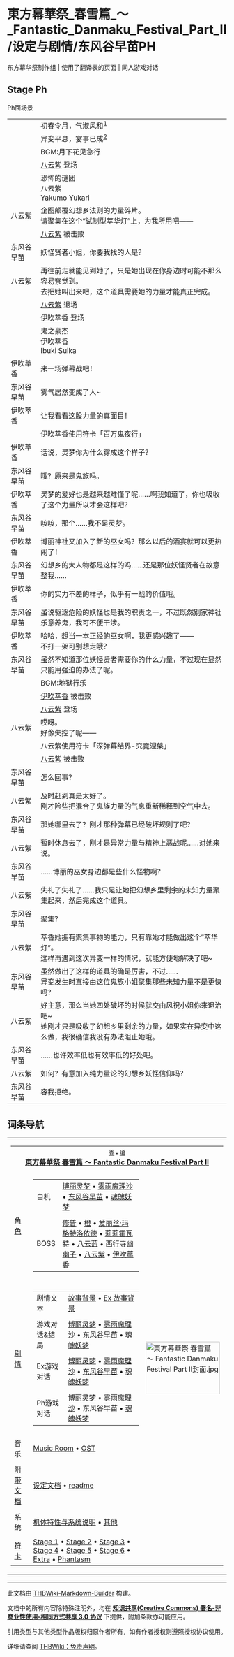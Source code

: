 # 東方幕華祭_春雪篇_～_Fantastic_Danmaku_Festival_Part_II/设定与剧情/东风谷早苗PH

<!-- source html: G:\repos\THBWiki-Markdown-Builder\THBWikiMarkdown\Temp\main\d\d7\ns0%3A%E6%9D%B1%E6%96%B9%E5%B9%95%E8%8F%AF%E7%A5%AD_%E6%98%A5%E9%9B%AA%E7%AF%87_%EF%BD%9E_Fantastic_Danmaku_Festival_Part_II%2F%E8%AE%BE%E5%AE%9A%E4%B8%8E%E5%89%A7%E6%83%85%2F%E4%B8%9C%E9%A3%8E%E8%B0%B7%E6%97%A9%E8%8B%97PH.html -->

东方幕华祭制作组 | 使用了翻译表的页面 | 同人游戏对话


## Stage Ph
[](./文件-东方幕华祭（春雪篇）stPh.jpg.md)  [](./文件-东方幕华祭（春雪篇）stPh.jpg.md)Ph面场景

<table><tbody><tr class="tt-header" id="Stage_Ph-1" data-pos="&#91;&quot;Stage Ph&quot;,1&#93;"><td class="tt-h" lang="zh"><div class="poem"></div></td><td class="tt-zh" lang="zh"><div class="poem">初春令月，气淑风和<sup id="cite_ref-1" class="reference"><a href="#cite_note-1">1</a></sup></div></td></tr><tr class="tt-narrator" id="Stage_Ph-2" data-pos="&#91;&quot;Stage Ph&quot;,2&#93;"><td id="" class="tt-narrator" lang="zh"><div class="poem"></div></td><td class="tt-zh" lang="zh"><div class="poem">异变平息，宴事已成<sup id="cite_ref-2" class="reference"><a href="#cite_note-2">2</a></sup></div></td></tr><tr class="tt-header" id="Stage_Ph-3" data-pos="&#91;&quot;Stage Ph&quot;,3&#93;"><td class="tt-h" lang="zh"><div class="poem"></div></td><td class="tt-zh" lang="zh"><div class="poem">BGM:月下花见急行</div></td></tr><tr class="tt-status-header" id="Stage_Ph-4" data-pos="&#91;&quot;Stage Ph&quot;,4&#93;"><td class="tt-s" lang="zh"><div class="poem"></div></td><td class="tt-status" lang="zh"><div class="poem"><a href="./八云紫.md" title="八云紫">八云紫</a> 登场</div></td></tr><tr class="tt-header" id="Stage_Ph-5" data-pos="&#91;&quot;Stage Ph&quot;,5&#93;"><td class="tt-h" lang="zh"><div class="poem"></div></td><td class="tt-zh" lang="zh"><div class="poem">恐怖的谜团<br>八云紫<br>Yakumo Yukari</div></td></tr><tr class="tt-content" id="Stage_Ph-6" data-pos="&#91;&quot;Stage Ph&quot;,6&#93;"><td id="八云紫" class="tt-char" lang="zh"><div class="poem">八云紫</div></td><td class="tt-zh" lang="zh"><div class="poem">企图颠覆幻想乡法则的力量碎片。<br>请聚集在这个“试制型萃华灯”上，为我所用吧——</div></td></tr><tr class="tt-status-header" id="Stage_Ph-7" data-pos="&#91;&quot;Stage Ph&quot;,7&#93;"><td class="tt-s" lang="zh"><div class="poem"></div></td><td class="tt-status" lang="zh"><div class="poem"><a href="./八云紫.md" title="八云紫">八云紫</a> 被击败</div></td></tr><tr class="tt-content" id="Stage_Ph-8" data-pos="&#91;&quot;Stage Ph&quot;,8&#93;"><td id="东风谷早苗" class="tt-char" lang="zh"><div class="poem">东风谷早苗</div></td><td class="tt-zh" lang="zh"><div class="poem">妖怪贤者小姐，你要我找的人是？</div></td></tr><tr class="tt-content" id="Stage_Ph-9" data-pos="&#91;&quot;Stage Ph&quot;,9&#93;"><td id="八云紫" class="tt-char" lang="zh"><div class="poem">八云紫</div></td><td class="tt-zh" lang="zh"><div class="poem">再往前走就能见到她了，只是她出现在你身边时可能不那么容易察觉到。<br>去把她叫出来吧，这个道具需要她的力量才能真正完成。</div></td></tr><tr class="tt-status-header" id="Stage_Ph-10" data-pos="&#91;&quot;Stage Ph&quot;,10&#93;"><td class="tt-s" lang="zh"><div class="poem"></div></td><td class="tt-status" lang="zh"><div class="poem"><a href="./八云紫.md" title="八云紫">八云紫</a> 退场</div></td></tr><tr class="tt-status-header" id="Stage_Ph-11" data-pos="&#91;&quot;Stage Ph&quot;,11&#93;"><td class="tt-s" lang="zh"><div class="poem"></div></td><td class="tt-status" lang="zh"><div class="poem"><a href="./伊吹萃香.md" title="伊吹萃香">伊吹萃香</a> 登场</div></td></tr><tr class="tt-header" id="Stage_Ph-12" data-pos="&#91;&quot;Stage Ph&quot;,12&#93;"><td class="tt-h" lang="zh"><div class="poem"></div></td><td class="tt-zh" lang="zh"><div class="poem">鬼之豪杰<br>伊吹萃香<br>Ibuki Suika</div></td></tr><tr class="tt-content" id="Stage_Ph-13" data-pos="&#91;&quot;Stage Ph&quot;,13&#93;"><td id="伊吹萃香" class="tt-char" lang="zh"><div class="poem">伊吹萃香</div></td><td class="tt-zh" lang="zh"><div class="poem">来一场弹幕战吧！</div></td></tr><tr class="tt-content" id="Stage_Ph-14" data-pos="&#91;&quot;Stage Ph&quot;,14&#93;"><td id="东风谷早苗" class="tt-char" lang="zh"><div class="poem">东风谷早苗</div></td><td class="tt-zh" lang="zh"><div class="poem">雾气居然变成了人~</div></td></tr><tr class="tt-content" id="Stage_Ph-15" data-pos="&#91;&quot;Stage Ph&quot;,15&#93;"><td id="伊吹萃香" class="tt-char" lang="zh"><div class="poem">伊吹萃香</div></td><td class="tt-zh" lang="zh"><div class="poem">让我看看这股力量的真面目！</div></td></tr><tr class="tt-narrator" id="Stage_Ph-16" data-pos="&#91;&quot;Stage Ph&quot;,16&#93;"><td id="" class="tt-narrator" lang="zh"><div class="poem"></div></td><td class="tt-zh" lang="zh"><div class="poem">伊吹萃香使用符卡「百万鬼夜行」</div></td></tr><tr class="tt-content" id="Stage_Ph-17" data-pos="&#91;&quot;Stage Ph&quot;,17&#93;"><td id="伊吹萃香" class="tt-char" lang="zh"><div class="poem">伊吹萃香</div></td><td class="tt-zh" lang="zh"><div class="poem">话说，灵梦你为什么穿成这个样子？</div></td></tr><tr class="tt-content" id="Stage_Ph-18" data-pos="&#91;&quot;Stage Ph&quot;,18&#93;"><td id="东风谷早苗" class="tt-char" lang="zh"><div class="poem">东风谷早苗</div></td><td class="tt-zh" lang="zh"><div class="poem">哦？原来是鬼族吗。</div></td></tr><tr class="tt-content" id="Stage_Ph-19" data-pos="&#91;&quot;Stage Ph&quot;,19&#93;"><td id="伊吹萃香" class="tt-char" lang="zh"><div class="poem">伊吹萃香</div></td><td class="tt-zh" lang="zh"><div class="poem">灵梦的爱好也是越来越难懂了呢……啊我知道了，你也吸收了这个力量所以才会这样吧？</div></td></tr><tr class="tt-content" id="Stage_Ph-20" data-pos="&#91;&quot;Stage Ph&quot;,20&#93;"><td id="东风谷早苗" class="tt-char" lang="zh"><div class="poem">东风谷早苗</div></td><td class="tt-zh" lang="zh"><div class="poem">咳咳，那个……我不是灵梦。</div></td></tr><tr class="tt-content" id="Stage_Ph-21" data-pos="&#91;&quot;Stage Ph&quot;,21&#93;"><td id="伊吹萃香" class="tt-char" lang="zh"><div class="poem">伊吹萃香</div></td><td class="tt-zh" lang="zh"><div class="poem">博丽神社又加入了新的巫女吗？那么以后的酒宴就可以更热闹了！</div></td></tr><tr class="tt-content" id="Stage_Ph-22" data-pos="&#91;&quot;Stage Ph&quot;,22&#93;"><td id="东风谷早苗" class="tt-char" lang="zh"><div class="poem">东风谷早苗</div></td><td class="tt-zh" lang="zh"><div class="poem">幻想乡的大人物都是这样的吗……还是那位妖怪贤者在故意整我……</div></td></tr><tr class="tt-content" id="Stage_Ph-23" data-pos="&#91;&quot;Stage Ph&quot;,23&#93;"><td id="伊吹萃香" class="tt-char" lang="zh"><div class="poem">伊吹萃香</div></td><td class="tt-zh" lang="zh"><div class="poem">你的实力不差的样子，似乎有一战的价值哦。</div></td></tr><tr class="tt-content" id="Stage_Ph-24" data-pos="&#91;&quot;Stage Ph&quot;,24&#93;"><td id="东风谷早苗" class="tt-char" lang="zh"><div class="poem">东风谷早苗</div></td><td class="tt-zh" lang="zh"><div class="poem">虽说驱逐危险的妖怪也是我的职责之一，不过既然别家神社乐意养鬼，我可不便干涉。</div></td></tr><tr class="tt-content" id="Stage_Ph-25" data-pos="&#91;&quot;Stage Ph&quot;,25&#93;"><td id="伊吹萃香" class="tt-char" lang="zh"><div class="poem">伊吹萃香</div></td><td class="tt-zh" lang="zh"><div class="poem">哈哈，想当一本正经的巫女啊，我更感兴趣了——<br>不打一架可别想走哦？</div></td></tr><tr class="tt-content" id="Stage_Ph-26" data-pos="&#91;&quot;Stage Ph&quot;,26&#93;"><td id="东风谷早苗" class="tt-char" lang="zh"><div class="poem">东风谷早苗</div></td><td class="tt-zh" lang="zh"><div class="poem">虽然不知道那位妖怪贤者需要你的什么力量，不过现在显然只能用强迫的办法了呢。</div></td></tr><tr class="tt-header" id="Stage_Ph-27" data-pos="&#91;&quot;Stage Ph&quot;,27&#93;"><td class="tt-h" lang="zh"><div class="poem"></div></td><td class="tt-zh" lang="zh"><div class="poem">BGM:地狱行乐</div></td></tr><tr class="tt-status-header" id="Stage_Ph-28" data-pos="&#91;&quot;Stage Ph&quot;,28&#93;"><td class="tt-s" lang="zh"><div class="poem"></div></td><td class="tt-status" lang="zh"><div class="poem"><a href="./伊吹萃香.md" title="伊吹萃香">伊吹萃香</a> 被击败</div></td></tr><tr class="tt-status-header" id="Stage_Ph-29" data-pos="&#91;&quot;Stage Ph&quot;,29&#93;"><td class="tt-s" lang="zh"><div class="poem"></div></td><td class="tt-status" lang="zh"><div class="poem"><a href="./八云紫.md" title="八云紫">八云紫</a> 登场</div></td></tr><tr class="tt-content" id="Stage_Ph-30" data-pos="&#91;&quot;Stage Ph&quot;,30&#93;"><td id="八云紫" class="tt-char" lang="zh"><div class="poem">八云紫</div></td><td class="tt-zh" lang="zh"><div class="poem">哎呀。<br>好像失控了呢——</div></td></tr><tr class="tt-narrator" id="Stage_Ph-31" data-pos="&#91;&quot;Stage Ph&quot;,31&#93;"><td id="" class="tt-narrator" lang="zh"><div class="poem"></div></td><td class="tt-zh" lang="zh"><div class="poem">八云紫使用符卡「深弹幕结界-究竟涅槃」</div></td></tr><tr class="tt-status-header" id="Stage_Ph-32" data-pos="&#91;&quot;Stage Ph&quot;,32&#93;"><td class="tt-s" lang="zh"><div class="poem"></div></td><td class="tt-status" lang="zh"><div class="poem"><a href="./八云紫.md" title="八云紫">八云紫</a> 被击败</div></td></tr><tr class="tt-content" id="Stage_Ph-33" data-pos="&#91;&quot;Stage Ph&quot;,33&#93;"><td id="东风谷早苗" class="tt-char" lang="zh"><div class="poem">东风谷早苗</div></td><td class="tt-zh" lang="zh"><div class="poem">怎么回事？</div></td></tr><tr class="tt-content" id="Stage_Ph-34" data-pos="&#91;&quot;Stage Ph&quot;,34&#93;"><td id="八云紫" class="tt-char" lang="zh"><div class="poem">八云紫</div></td><td class="tt-zh" lang="zh"><div class="poem">及时赶到真是太好了。<br>刚才险些把混合了鬼族力量的气息重新稀释到空气中去。</div></td></tr><tr class="tt-content" id="Stage_Ph-35" data-pos="&#91;&quot;Stage Ph&quot;,35&#93;"><td id="东风谷早苗" class="tt-char" lang="zh"><div class="poem">东风谷早苗</div></td><td class="tt-zh" lang="zh"><div class="poem">那她哪里去了？刚才那种弹幕已经破坏规则了吧？</div></td></tr><tr class="tt-content" id="Stage_Ph-36" data-pos="&#91;&quot;Stage Ph&quot;,36&#93;"><td id="八云紫" class="tt-char" lang="zh"><div class="poem">八云紫</div></td><td class="tt-zh" lang="zh"><div class="poem">暂时休息去了，刚才是异常力量与精神上恶战呢……对她来说。</div></td></tr><tr class="tt-content" id="Stage_Ph-37" data-pos="&#91;&quot;Stage Ph&quot;,37&#93;"><td id="东风谷早苗" class="tt-char" lang="zh"><div class="poem">东风谷早苗</div></td><td class="tt-zh" lang="zh"><div class="poem">……博丽的巫女身边都是些什么怪物啊？</div></td></tr><tr class="tt-content" id="Stage_Ph-38" data-pos="&#91;&quot;Stage Ph&quot;,38&#93;"><td id="八云紫" class="tt-char" lang="zh"><div class="poem">八云紫</div></td><td class="tt-zh" lang="zh"><div class="poem">失礼了失礼了……我只是让她把幻想乡里剩余的未知力量聚集起来，然后完成这个道具。</div></td></tr><tr class="tt-content" id="Stage_Ph-39" data-pos="&#91;&quot;Stage Ph&quot;,39&#93;"><td id="东风谷早苗" class="tt-char" lang="zh"><div class="poem">东风谷早苗</div></td><td class="tt-zh" lang="zh"><div class="poem">聚集？</div></td></tr><tr class="tt-content" id="Stage_Ph-40" data-pos="&#91;&quot;Stage Ph&quot;,40&#93;"><td id="八云紫" class="tt-char" lang="zh"><div class="poem">八云紫</div></td><td class="tt-zh" lang="zh"><div class="poem">萃香她拥有聚集事物的能力，只有靠她才能做出这个“萃华灯”。<br>这样再遇到这次异变一样的情况，就能方便地解决了吧~</div></td></tr><tr class="tt-content" id="Stage_Ph-41" data-pos="&#91;&quot;Stage Ph&quot;,41&#93;"><td id="东风谷早苗" class="tt-char" lang="zh"><div class="poem">东风谷早苗</div></td><td class="tt-zh" lang="zh"><div class="poem">虽然做出了这样的道具的确是厉害，不过……<br>异变发生时直接由这位鬼族小姐聚集那些未知力量不是更快吗？</div></td></tr><tr class="tt-content" id="Stage_Ph-42" data-pos="&#91;&quot;Stage Ph&quot;,42&#93;"><td id="八云紫" class="tt-char" lang="zh"><div class="poem">八云紫</div></td><td class="tt-zh" lang="zh"><div class="poem">好主意，那么当她四处破坏的时候就交由风祝小姐你来退治吧~<br>她刚才只是吸收了幻想乡里剩余的力量，如果实在异变中这么做，我很确信我没有办法阻止她哦。</div></td></tr><tr class="tt-content" id="Stage_Ph-43" data-pos="&#91;&quot;Stage Ph&quot;,43&#93;"><td id="东风谷早苗" class="tt-char" lang="zh"><div class="poem">东风谷早苗</div></td><td class="tt-zh" lang="zh"><div class="poem">……也许效率低也有效率低的好处吧。</div></td></tr><tr class="tt-content" id="Stage_Ph-44" data-pos="&#91;&quot;Stage Ph&quot;,44&#93;"><td id="八云紫" class="tt-char" lang="zh"><div class="poem">八云紫</div></td><td class="tt-zh" lang="zh"><div class="poem">如何？有意加入纯力量论的幻想乡妖怪信仰吗？</div></td></tr><tr class="tt-content" id="Stage_Ph-45" data-pos="&#91;&quot;Stage Ph&quot;,45&#93;"><td id="东风谷早苗" class="tt-char" lang="zh"><div class="poem">东风谷早苗</div></td><td class="tt-zh" lang="zh"><div class="poem">容我拒绝。</div></td></tr></tbody></table>



[^cite_note-1]: 日本自2019年起使用的新年号“令和”，出自《万叶集·梅花歌卅二首并序》中的“于时初春令月，气淑风和”。


## 词条导航
  
  

<table><tbody><tr><td><table cellspacing="0" class="nowraplinks mw-collapsible mw-collapsed" style="width:100%;;;"><tbody><tr><th style=";" colspan="3" class="navbox-title"><div class="navbar"><div class="noprint plainlinksneverexpand" style="background-color:transparent; padding:0; font-weight:normal; font-size:80%; white-space:nowrap;"><a href="./東方幕華祭_春雪篇_～_Fantastic_Danmaku_Festival_Part_II-导航.md" title="東方幕華祭 春雪篇 ～ Fantastic Danmaku Festival Part II/导航"><span style=";;border:none;" title="查看这个模板">查</span></a>&#160;<span style="font-size:80%;">•</span>&#160;<a href="/index.php?title=%E6%9D%B1%E6%96%B9%E5%B9%95%E8%8F%AF%E7%A5%AD_%E6%98%A5%E9%9B%AA%E7%AF%87_%EF%BD%9E_Fantastic_Danmaku_Festival_Part_II/%E5%AF%BC%E8%88%AA&amp;action=edit"><span style=";;border:none;" title="您可以编辑这个模板。请在储存变更之前先预览">编</span></a></div></div><span><a href="./東方幕華祭_春雪篇_～_Fantastic_Danmaku_Festival_Part_II.md" title="東方幕華祭 春雪篇 ～ Fantastic Danmaku Festival Part II">東方幕華祭 春雪篇 ～ Fantastic Danmaku Festival Part II</a></span></th></tr><tr><td></td></tr><tr><td class="navbox-group" style=";;"><a href="./東方幕華祭_春雪篇_～_Fantastic_Danmaku_Festival_Part_II-角色.md" title="東方幕華祭 春雪篇 ～ Fantastic Danmaku Festival Part II/角色">角色</a></td><td style=";;" class="navbox-list navbox-odd"><div></div><table cellspacing="0" class="nowraplinks navbox-subgroup" style="width:100%;;;;"><tbody><tr><td class="navbox-group" style=";;"><div>自机</div></td><td style=";;" class="navbox-list navbox-odd"><div><a href="./東方幕華祭_春雪篇_～_Fantastic_Danmaku_Festival_Part_II-角色.md" title="東方幕華祭 春雪篇 ～ Fantastic Danmaku Festival Part II/角色">博丽灵梦</a> &#8226; <a href="./東方幕華祭_春雪篇_～_Fantastic_Danmaku_Festival_Part_II-角色.md" title="東方幕華祭 春雪篇 ～ Fantastic Danmaku Festival Part II/角色">雾雨魔理沙</a> &#8226; <a href="./東方幕華祭_春雪篇_～_Fantastic_Danmaku_Festival_Part_II-角色.md" title="東方幕華祭 春雪篇 ～ Fantastic Danmaku Festival Part II/角色">东风谷早苗</a> &#8226; <a href="./東方幕華祭_春雪篇_～_Fantastic_Danmaku_Festival_Part_II-角色.md" title="東方幕華祭 春雪篇 ～ Fantastic Danmaku Festival Part II/角色">魂魄妖梦</a></div></td></tr><tr><td></td></tr><tr><td class="navbox-group" style=";;"><div>BOSS</div></td><td style=";;" class="navbox-list navbox-even"><div><a href="./修普.md" title="修普">修普</a> &#8226; <a href="./橙.md" title="橙">橙</a> &#8226; <a href="./爱丽丝·玛格特洛依德.md" title="爱丽丝·玛格特洛依德">爱丽丝·玛格特洛依德</a> &#8226; <a href="./莉莉霍瓦特.md" title="莉莉霍瓦特">莉莉霍瓦特</a> &#8226; <a href="./八云蓝.md" title="八云蓝">八云蓝</a> &#8226; <a href="./西行寺幽幽子.md" title="西行寺幽幽子">西行寺幽幽子</a> &#8226; <a href="./八云紫.md" title="八云紫">八云紫</a> &#8226; <a href="./伊吹萃香.md" title="伊吹萃香">伊吹萃香</a></div></td></tr></tbody></table><div></div></td><td class="navbox-image" style="" rowspan="11"><a href="./文件-東方幕華祭_春雪篇_～_Fantastic_Danmaku_Festival_Part_II封面.jpg.md" class="image"><img alt="東方幕華祭 春雪篇 ～ Fantastic Danmaku Festival Part II封面.jpg" src="https://upload.thwiki.cc/thumb/8/88/%E6%9D%B1%E6%96%B9%E5%B9%95%E8%8F%AF%E7%A5%AD_%E6%98%A5%E9%9B%AA%E7%AF%87_%EF%BD%9E_Fantastic_Danmaku_Festival_Part_II%E5%B0%81%E9%9D%A2.jpg/170px-%E6%9D%B1%E6%96%B9%E5%B9%95%E8%8F%AF%E7%A5%AD_%E6%98%A5%E9%9B%AA%E7%AF%87_%EF%BD%9E_Fantastic_Danmaku_Festival_Part_II%E5%B0%81%E9%9D%A2.jpg" decoding="async" loading="lazy" width="170" height="120" srcset="https://upload.thwiki.cc/thumb/8/88/%E6%9D%B1%E6%96%B9%E5%B9%95%E8%8F%AF%E7%A5%AD_%E6%98%A5%E9%9B%AA%E7%AF%87_%EF%BD%9E_Fantastic_Danmaku_Festival_Part_II%E5%B0%81%E9%9D%A2.jpg/255px-%E6%9D%B1%E6%96%B9%E5%B9%95%E8%8F%AF%E7%A5%AD_%E6%98%A5%E9%9B%AA%E7%AF%87_%EF%BD%9E_Fantastic_Danmaku_Festival_Part_II%E5%B0%81%E9%9D%A2.jpg 1.5x, https://upload.thwiki.cc/thumb/8/88/%E6%9D%B1%E6%96%B9%E5%B9%95%E8%8F%AF%E7%A5%AD_%E6%98%A5%E9%9B%AA%E7%AF%87_%EF%BD%9E_Fantastic_Danmaku_Festival_Part_II%E5%B0%81%E9%9D%A2.jpg/340px-%E6%9D%B1%E6%96%B9%E5%B9%95%E8%8F%AF%E7%A5%AD_%E6%98%A5%E9%9B%AA%E7%AF%87_%EF%BD%9E_Fantastic_Danmaku_Festival_Part_II%E5%B0%81%E9%9D%A2.jpg 2x" data-file-width="1190" data-file-height="841"></a></td></tr><tr><td></td></tr><tr><td class="navbox-group" style=";;"><a href="./東方幕華祭_春雪篇_～_Fantastic_Danmaku_Festival_Part_II-设定与剧情.md" title="東方幕華祭 春雪篇 ～ Fantastic Danmaku Festival Part II/设定与剧情">剧情</a></td><td style=";;" class="navbox-list navbox-even"><div></div><table cellspacing="0" class="nowraplinks navbox-subgroup" style="width:100%;;;;"><tbody><tr><td class="navbox-group" style=";;"><div>剧情文本</div></td><td style=";;" class="navbox-list navbox-odd"><div><a href="./東方幕華祭_春雪篇_～_Fantastic_Danmaku_Festival_Part_II-设定与剧情.md" title="東方幕華祭 春雪篇 ～ Fantastic Danmaku Festival Part II/设定与剧情">故事背景</a> &#8226; <a href="/index.php?title=%E6%9D%B1%E6%96%B9%E5%B9%95%E8%8F%AF%E7%A5%AD_%E6%98%A5%E9%9B%AA%E7%AF%87_%EF%BD%9E_Fantastic_Danmaku_Festival_Part_II/%E8%AE%BE%E5%AE%9A%E4%B8%8E%E5%89%A7%E6%83%85/%E8%AE%BE%E5%AE%9A%E6%96%87%E6%A1%A3&amp;action=edit&amp;redlink=1" class="new" title="東方幕華祭 春雪篇 ～ Fantastic Danmaku Festival Part II/设定与剧情/设定文档（页面不存在）">Ex 故事背景</a></div></td></tr><tr><td></td></tr><tr><td class="navbox-group" style=";;"><div>游戏对话&amp;结局</div></td><td style=";;" class="navbox-list navbox-even"><div><a href="./東方幕華祭_春雪篇_～_Fantastic_Danmaku_Festival_Part_II-设定与剧情-博丽灵梦.md" title="東方幕華祭 春雪篇 ～ Fantastic Danmaku Festival Part II/设定与剧情/博丽灵梦">博丽灵梦</a> &#8226; <a href="./東方幕華祭_春雪篇_～_Fantastic_Danmaku_Festival_Part_II-设定与剧情-雾雨魔理沙.md" title="東方幕華祭 春雪篇 ～ Fantastic Danmaku Festival Part II/设定与剧情/雾雨魔理沙">雾雨魔理沙</a> &#8226; <a href="./東方幕華祭_春雪篇_～_Fantastic_Danmaku_Festival_Part_II-设定与剧情-东风谷早苗.md" title="東方幕華祭 春雪篇 ～ Fantastic Danmaku Festival Part II/设定与剧情/东风谷早苗">东风谷早苗</a> &#8226; <a href="./東方幕華祭_春雪篇_～_Fantastic_Danmaku_Festival_Part_II-设定与剧情-魂魄妖梦.md" title="東方幕華祭 春雪篇 ～ Fantastic Danmaku Festival Part II/设定与剧情/魂魄妖梦">魂魄妖梦</a></div></td></tr><tr><td></td></tr><tr><td class="navbox-group" style=";;"><div>Ex游戏对话</div></td><td style=";;" class="navbox-list navbox-odd"><div><a href="./東方幕華祭_春雪篇_～_Fantastic_Danmaku_Festival_Part_II-设定与剧情-博丽灵梦EX.md" title="東方幕華祭 春雪篇 ～ Fantastic Danmaku Festival Part II/设定与剧情/博丽灵梦EX">博丽灵梦</a> &#8226; <a href="./東方幕華祭_春雪篇_～_Fantastic_Danmaku_Festival_Part_II-设定与剧情-雾雨魔理沙EX.md" title="東方幕華祭 春雪篇 ～ Fantastic Danmaku Festival Part II/设定与剧情/雾雨魔理沙EX">雾雨魔理沙</a> &#8226; <a href="./東方幕華祭_春雪篇_～_Fantastic_Danmaku_Festival_Part_II-设定与剧情-东风谷早苗EX.md" title="東方幕華祭 春雪篇 ～ Fantastic Danmaku Festival Part II/设定与剧情/东风谷早苗EX">东风谷早苗</a> &#8226; <a href="./東方幕華祭_春雪篇_～_Fantastic_Danmaku_Festival_Part_II-设定与剧情-魂魄妖梦EX.md" title="東方幕華祭 春雪篇 ～ Fantastic Danmaku Festival Part II/设定与剧情/魂魄妖梦EX">魂魄妖梦</a></div></td></tr><tr><td></td></tr><tr><td class="navbox-group" style=";;"><div>Ph游戏对话</div></td><td style=";;" class="navbox-list navbox-even"><div><a href="./東方幕華祭_春雪篇_～_Fantastic_Danmaku_Festival_Part_II-设定与剧情-博丽灵梦PH.md" title="東方幕華祭 春雪篇 ～ Fantastic Danmaku Festival Part II/设定与剧情/博丽灵梦PH">博丽灵梦</a> &#8226; <a href="./東方幕華祭_春雪篇_～_Fantastic_Danmaku_Festival_Part_II-设定与剧情-雾雨魔理沙PH.md" title="東方幕華祭 春雪篇 ～ Fantastic Danmaku Festival Part II/设定与剧情/雾雨魔理沙PH">雾雨魔理沙</a> &#8226; <a class="mw-selflink selflink">东风谷早苗</a> &#8226; <a href="./東方幕華祭_春雪篇_～_Fantastic_Danmaku_Festival_Part_II-设定与剧情-魂魄妖梦PH.md" title="東方幕華祭 春雪篇 ～ Fantastic Danmaku Festival Part II/设定与剧情/魂魄妖梦PH">魂魄妖梦</a></div></td></tr></tbody></table><div></div></td></tr><tr><td></td></tr><tr><td class="navbox-group" style=";;">音乐</td><td style=";;" class="navbox-list navbox-even"><div><a href="./東方幕華祭_春雪篇_～_Fantastic_Danmaku_Festival_Part_II-音乐.md" title="東方幕華祭 春雪篇 ～ Fantastic Danmaku Festival Part II/音乐">Music Room</a> &#8226; <a href="./東方幕華祭_春雪篇_ORIGINAL_SOUNDTRACK.md" title="東方幕華祭 春雪篇 ORIGINAL SOUNDTRACK">OST</a></div></td></tr><tr><td></td></tr><tr><td class="navbox-group" style=";;"><a href="/%E6%9D%B1%E6%96%B9%E5%B9%95%E8%8F%AF%E7%A5%AD_%E6%98%A5%E9%9B%AA%E7%AF%87_%EF%BD%9E_Fantastic_Danmaku_Festival_Part_II/%E8%AE%BE%E5%AE%9A%E4%B8%8E%E5%89%A7%E6%83%85#附带文档" title="東方幕華祭 春雪篇 ～ Fantastic Danmaku Festival Part II/设定与剧情">附带文档</a></td><td style=";;" class="navbox-list navbox-odd"><div><a href="/index.php?title=%E6%9D%B1%E6%96%B9%E5%B9%95%E8%8F%AF%E7%A5%AD_%E6%98%A5%E9%9B%AA%E7%AF%87_%EF%BD%9E_Fantastic_Danmaku_Festival_Part_II/%E8%AE%BE%E5%AE%9A%E4%B8%8E%E5%89%A7%E6%83%85/%E8%AE%BE%E5%AE%9A%E6%96%87%E6%A1%A3&amp;action=edit&amp;redlink=1" class="new" title="東方幕華祭 春雪篇 ～ Fantastic Danmaku Festival Part II/设定与剧情/设定文档（页面不存在）">设定文档</a> &#8226; <a href="/index.php?title=%E6%9D%B1%E6%96%B9%E5%B9%95%E8%8F%AF%E7%A5%AD_%E6%98%A5%E9%9B%AA%E7%AF%87_%EF%BD%9E_Fantastic_Danmaku_Festival_Part_II/%E8%AE%BE%E5%AE%9A%E4%B8%8E%E5%89%A7%E6%83%85/readme&amp;action=edit&amp;redlink=1" class="new" title="東方幕華祭 春雪篇 ～ Fantastic Danmaku Festival Part II/设定与剧情/readme（页面不存在）">readme</a></div></td></tr><tr><td></td></tr><tr><td class="navbox-group" style=";;">系统</td><td style=";;" class="navbox-list navbox-even"><div><a href="./東方幕華祭_春雪篇_～_Fantastic_Danmaku_Festival_Part_II-系统.md" title="東方幕華祭 春雪篇 ～ Fantastic Danmaku Festival Part II/系统">机体特性与系统说明</a> &#8226; <a href="./東方幕華祭_春雪篇_～_Fantastic_Danmaku_Festival_Part_II-其他.md" title="東方幕華祭 春雪篇 ～ Fantastic Danmaku Festival Part II/其他">其他</a></div></td></tr><tr><td></td></tr><tr><td class="navbox-group" style=";;"><a href="./東方幕華祭_春雪篇_～_Fantastic_Danmaku_Festival_Part_II-符卡.md" title="東方幕華祭 春雪篇 ～ Fantastic Danmaku Festival Part II/符卡">符卡</a></td><td style=";;" class="navbox-list navbox-odd"><div><a href="./東方幕華祭_春雪篇_～_Fantastic_Danmaku_Festival_Part_II-符卡-Stage_1_符卡.md" title="東方幕華祭 春雪篇 ～ Fantastic Danmaku Festival Part II/符卡/Stage 1 符卡">Stage 1</a> &#8226; <a href="./東方幕華祭_春雪篇_～_Fantastic_Danmaku_Festival_Part_II-符卡-Stage_2_符卡.md" title="東方幕華祭 春雪篇 ～ Fantastic Danmaku Festival Part II/符卡/Stage 2 符卡">Stage 2</a> &#8226; <a href="./東方幕華祭_春雪篇_～_Fantastic_Danmaku_Festival_Part_II-符卡-Stage_3_符卡.md" title="東方幕華祭 春雪篇 ～ Fantastic Danmaku Festival Part II/符卡/Stage 3 符卡">Stage 3</a> &#8226; <a href="./東方幕華祭_春雪篇_～_Fantastic_Danmaku_Festival_Part_II-符卡-Stage_4_符卡.md" title="東方幕華祭 春雪篇 ～ Fantastic Danmaku Festival Part II/符卡/Stage 4 符卡">Stage 4</a> &#8226; <a href="./東方幕華祭_春雪篇_～_Fantastic_Danmaku_Festival_Part_II-符卡-Stage_5_符卡.md" title="東方幕華祭 春雪篇 ～ Fantastic Danmaku Festival Part II/符卡/Stage 5 符卡">Stage 5</a> &#8226; <a href="./東方幕華祭_春雪篇_～_Fantastic_Danmaku_Festival_Part_II-符卡-Stage_6_符卡.md" title="東方幕華祭 春雪篇 ～ Fantastic Danmaku Festival Part II/符卡/Stage 6 符卡">Stage 6</a> &#8226; <a href="./東方幕華祭_春雪篇_～_Fantastic_Danmaku_Festival_Part_II-符卡-Stage_Ex_符卡.md" title="東方幕華祭 春雪篇 ～ Fantastic Danmaku Festival Part II/符卡/Stage Ex 符卡">Extra</a> &#8226; <a href="./東方幕華祭_春雪篇_～_Fantastic_Danmaku_Festival_Part_II-符卡-Stage_Ph_符卡.md" title="東方幕華祭 春雪篇 ～ Fantastic Danmaku Festival Part II/符卡/Stage Ph 符卡">Phantasm</a></div></td></tr></tbody></table></td></tr></tbody></table>


  
  

  





---

此文档由 [THBWiki-Markdown-Builder](https://github.com/Delsin-Yu/THBWiki-Markdown-Builder) 构建。

文档中的所有内容除特殊注明外，均在 [**知识共享(Creative Commons) 署名-非商业性使用-相同方式共享 3.0 协议**](https://creativecommons.org/licenses/by-sa/3.0/deed.zh-hans) 下提供，附加条款亦可能应用。

引用类型与其他类型作品版权归原作者所有，如有作者授权则遵照授权协议使用。

详细请查阅 [THBWiki：免责声明](https://thbwiki.cc/THBWiki:%E5%85%8D%E8%B4%A3%E5%A3%B0%E6%98%8E)。

